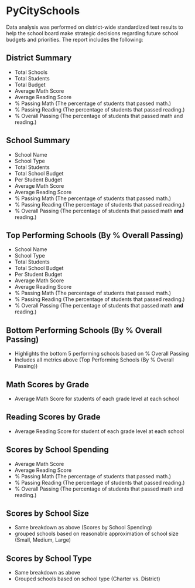# PyCitySchools
Data analysis was performed on district-wide standardized test results to help the school board make strategic decisions regarding future school budgets and priorities. The report includes the following:

## District Summary
 * Total Schools
 * Total Students
 * Total Budget
 * Average Math Score
 * Average Reading Score
 * % Passing Math (The percentage of students that passed math.)
 * % Passing Reading (The percentage of students that passed reading.)
 * % Overall Passing (The percentage of students that passed math and reading.)
 
 ## School Summary
  * School Name
  * School Type
  * Total Students
  * Total School Budget
  * Per Student Budget
  * Average Math Score
  * Average Reading Score
  * % Passing Math (The percentage of students that passed math.)
  * % Passing Reading (The percentage of students that passed reading.)
  * % Overall Passing (The percentage of students that passed math **and** reading.)
  
 ## Top Performing Schools (By % Overall Passing)
  * School Name
  * School Type
  * Total Students
  * Total School Budget
  * Per Student Budget
  * Average Math Score
  * Average Reading Score
  * % Passing Math (The percentage of students that passed math.)
  * % Passing Reading (The percentage of students that passed reading.)
  * % Overall Passing (The percentage of students that passed math **and** reading.)
  
 ## Bottom Performing Schools (By % Overall Passing)
  * Highlights the bottom 5 performing schools based on % Overall Passing
  * Includes all metrics above (Top Performing Schools (By % Overall Passing))
  
 ## Math Scores by Grade
  * Average Math Score for students of each grade level at each school
  
 ## Reading Scores by Grade
  * Average Reading Score for student of each grade level at each school
  
 ## Scores by School Spending
  * Average Math Score
  * Average Reading Score
  * % Passing Math (The percentage of students that passed math.)
  * % Passing Reading (The percentage of students that passed reading.)
  * % Overall Passing (The percentage of students that passed math and reading.)
  
 ## Scores by School Size
  * Same breakdown as above (Scores by School Spending)
  * grouped schools based on reasonable approximation of school size (Small, Medium, Large)
 
 ## Scores by School Type
  * Same breakdown as above
  * Grouped schools based on school type (Charter vs. District)
